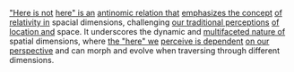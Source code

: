 
["Here is not](1/2/1/_Here%20is%20not%20here) [here" is an](1/1/3/1/2/1/1/.Point) [antinomic relation that](2/2/2/1/_Organic-Inorganic) [emphasizes the concept](2/1/3/2/2/2/2/.Concept) [of relativity in](1/3/1/1/3/1/.Special%20Relativity) spacial dimensions, challenging [our traditional perceptions](3/3/1/2/.Religious%20Worldviews) [of location and](1/2/1/2/3/1/2/3/.Location) space. It underscores the dynamic and [multifaceted nature of](1/2/1/1/1/1/2/3/.Multi-Dimensional) spatial dimensions, where [the "here" we](2/1/3/2/2/1/2/.Place) [perceive is dependent](2/2/2/3/3/_Perception-Judgment) [on our perspective](1/2/1/2/3/3/1/2/2/.Perspective) and can morph and evolve when traversing through different dimensions.


